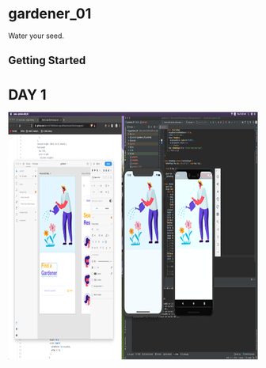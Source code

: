 # gardener_01

Water your seed.

## Getting Started


  # DAY 1
  <img src="process/day1.png" width="1000" height="500"> 
